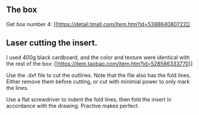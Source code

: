 
## The box

Get box number 4:
[[https://detail.tmall.com/item.htm?id=538864080722]]


## Laser cutting the insert.

I used 400g black cardboard, and the color and texture were identical with the rest of the box:
[[https://item.taobao.com/item.htm?id=528586333770]]

Use the .dxf file to cut the outlines. Note that the file also has the fold lines. Either remove
them before cutting, or cut with minimial power to only mark the lines.

Use a flat screwdriver to indent the fold lines, then fold the insert in accordance with the
drawing. Practive makes perfect.


